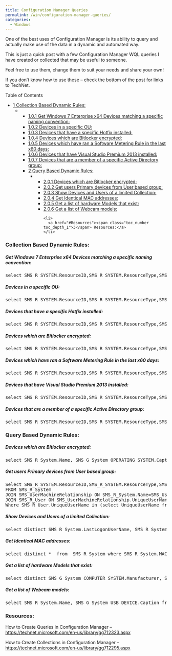 ```yaml
---
title: Configuration Manager Queries
permalink: /win/configuration-manager-queries/
categories:
  - Windows
---
```

One of the best uses of Configuration Manager is its ability to query and actually make use of the data in a dynamic and automated way.

This is just a quick post with a few Configuration Manager WQL queries I have created or collected that may be useful to someone.

Feel free to use them, change them to suit your needs and share your own!

If you don&#8217;t know how to use these – check the bottom of the post for links to TechNet.

<div id="toc_container" class="no_bullets">
  <p class="toc_title">
    Table of Contents
  </p>
  
  <ul class="toc_list">
    <li>
      <a href="#Collection_Based_Dynamic_Rules"><span class="toc_number toc_depth_1">1</span> Collection Based Dynamic Rules:</a><ul>
        <li>
          <ul>
            <li>
              <a href="#Get_Windows_7_Enterprise_x64_Devices_matching_a_specific_naming_convention"><span class="toc_number toc_depth_3">1.0.1</span> Get Windows 7 Enterprise x64 Devices matching a specific naming convention:</a>
            </li>
            <li>
              <a href="#Devices_in_a_specific_OU"><span class="toc_number toc_depth_3">1.0.2</span> Devices in a specific OU:</a>
            </li>
            <li>
              <a href="#Devices_that_have_a_specific_Hotfix_installed"><span class="toc_number toc_depth_3">1.0.3</span> Devices that have a specific Hotfix installed:</a>
            </li>
            <li>
              <a href="#Devices_which_are_Bitlocker_encrypted"><span class="toc_number toc_depth_3">1.0.4</span> Devices which are Bitlocker encrypted:</a>
            </li>
            <li>
              <a href="#Devices_which_have_ran_a_Software_Metering_Rule_in_the_last_x60_days"><span class="toc_number toc_depth_3">1.0.5</span> Devices which have ran a Software Metering Rule in the last x60 days:</a>
            </li>
            <li>
              <a href="#Devices_that_have_Visual_Studio_Premium_2013_installed"><span class="toc_number toc_depth_3">1.0.6</span> Devices that have Visual Studio Premium 2013 installed:</a>
            </li>
            <li>
              <a href="#Devices_that_are_a_member_of_a_specific_Active_Directory_group"><span class="toc_number toc_depth_3">1.0.7</span> Devices that are a member of a specific Active Directory group:</a>
            </li>
    <li>
      <a href="#Query_Based_Dynamic_Rules"><span class="toc_number toc_depth_1">2</span> Query Based Dynamic Rules:</a><ul>
        <li>
          <ul>
            <li>
              <a href="#Devices_which_are_Bitlocker_encrypted-2"><span class="toc_number toc_depth_3">2.0.1</span> Devices which are Bitlocker encrypted:</a>
            </li>
            <li>
              <a href="#Get_users_Primary_devices_from_User_based_group"><span class="toc_number toc_depth_3">2.0.2</span> Get users Primary devices from User based group:</a>
            </li>
            <li>
              <a href="#Show_Devices_and_Users_of_a_limited_Collection"><span class="toc_number toc_depth_3">2.0.3</span> Show Devices and Users of a limited Collection:</a>
            </li>
            <li>
              <a href="#Get_Identical_MAC_addresses"><span class="toc_number toc_depth_3">2.0.4</span> Get Identical MAC addresses:</a>
            </li>
            <li>
              <a href="#Get_a_list_of_hardware_Models_that_exist"><span class="toc_number toc_depth_3">2.0.5</span> Get a list of hardware Models that exist:</a>
            </li>
            <li>
              <a href="#Get_a_list_of_Webcam_models"><span class="toc_number toc_depth_3">2.0.6</span> Get a list of Webcam models:</a>
            </li>
   
    <li>
      <a href="#Resources"><span class="toc_number toc_depth_1">3</span> Resources:</a>
    </li>
  </ul>
</div>

### <span id="Collection_Based_Dynamic_Rules">Collection Based Dynamic Rules:</span>

##### <span id="Get_Windows_7_Enterprise_x64_Devices_matching_a_specific_naming_convention">Get Windows 7 Enterprise x64 Devices matching a specific naming convention:</span>

<pre class="height-set:true height:1024 width-set:true width:800 nums:false nums-toggle:false wrap:true lang:default decode:true">select SMS_R_SYSTEM.ResourceID,SMS_R_SYSTEM.ResourceType,SMS_R_SYSTEM.Name,SMS_R_SYSTEM.SMSUniqueIdentifier,SMS_R_SYSTEM.ResourceDomainORWorkgroup,SMS_R_SYSTEM.Client from SMS_R_System inner join SMS_G_System_SYSTEM on SMS_G_System_SYSTEM.ResourceID = SMS_R_System.ResourceId inner join SMS_G_System_OPERATING_SYSTEM on SMS_G_System_OPERATING_SYSTEM.ResourceID = SMS_R_System.ResourceId inner join SMS_G_System_COMPUTER_SYSTEM on SMS_G_System_COMPUTER_SYSTEM.ResourceId = SMS_R_System.ResourceId where SMS_G_System_OPERATING_SYSTEM.Caption = "Microsoft Windows 7 Enterprise" and SMS_G_System_COMPUTER_SYSTEM.SystemType = "x64-based PC" and SMS_G_System_SYSTEM.Name like "HOSTNAME%"</pre>

##### <span id="Devices_in_a_specific_OU">Devices in a specific OU:</span>

<pre class="nums:false nums-toggle:false wrap:true lang:default decode:true ">select SMS_R_SYSTEM.ResourceID,SMS_R_SYSTEM.ResourceType,SMS_R_SYSTEM.Name,SMS_R_SYSTEM.SMSUniqueIdentifier,SMS_R_SYSTEM.ResourceDomainORWorkgroup,SMS_R_SYSTEM.Client from SMS_R_System where SMS_R_System.SystemOUName = "Atlantis.local/Atlantis/WORKSTATIONS/PRODUCTION"
</pre>

##### <span id="Devices_that_have_a_specific_Hotfix_installed">Devices that have a specific Hotfix installed:</span>

<pre class="nums:false nums-toggle:false wrap:true lang:default decode:true">select SMS_R_SYSTEM.ResourceID,SMS_R_SYSTEM.ResourceType,SMS_R_SYSTEM.Name,SMS_R_SYSTEM.SMSUniqueIdentifier,SMS_R_SYSTEM.ResourceDomainORWorkgroup,SMS_R_SYSTEM.Client from SMS_R_System inner join SMS_G_System_QUICK_FIX_ENGINEERING on SMS_G_System_QUICK_FIX_ENGINEERING.ResourceId = SMS_R_System.ResourceId where SMS_G_System_QUICK_FIX_ENGINEERING.HotFixID = "KB2520155"</pre>

##### <span id="Devices_which_are_Bitlocker_encrypted">Devices which are Bitlocker encrypted:</span>

<pre class="nums:false nums-toggle:false wrap:true lang:default decode:true">select SMS_R_SYSTEM.ResourceID,SMS_R_SYSTEM.ResourceType,SMS_R_SYSTEM.Name,SMS_R_SYSTEM.SMSUniqueIdentifier,SMS_R_SYSTEM.ResourceDomainORWorkgroup,SMS_R_SYSTEM.Client from SMS_R_System inner join SMS_G_System_BITLOCKER_DETAILS on SMS_G_System_BITLOCKER_DETAILS.ResourceID = SMS_R_System.ResourceId inner join SMS_G_System_OPERATING_SYSTEM on SMS_G_System_OPERATING_SYSTEM.ResourceId = SMS_R_System.ResourceId where SMS_G_System_BITLOCKER_DETAILS.ProtectionStatus = 1</pre>

##### <span id="Devices_which_have_ran_a_Software_Metering_Rule_in_the_last_x60_days">Devices which have ran a Software Metering Rule in the last x60 days:</span>

<pre class="nums:false nums-toggle:false wrap:true lang:default decode:true">select SMS_R_SYSTEM.ResourceID,SMS_R_SYSTEM.ResourceType,SMS_R_SYSTEM.Name,SMS_R_SYSTEM.SMSUniqueIdentifier,SMS_R_SYSTEM.ResourceDomainORWorkgroup,SMS_R_SYSTEM.Client from SMS_R_SYSTEM inner join SMS_MonthlyUsageSummary on SMS_R_SYSTEM.ResourceID = SMS_MonthlyUsageSummary.ResourceID    INNER JOIN SMS_MeteredFiles ON SMS_MonthlyUsageSummary.FileID = SMS_MeteredFile.MeteredFileID    WHERE DateDiff(day, SMS_MonthlyUsageSummary.LastUsage, GetDate()) &lt; 60  AND SMS_MeteredFiles.RuleID = 16777421</pre>

##### <span id="Devices_that_have_Visual_Studio_Premium_2013_installed">Devices that have Visual Studio Premium 2013 installed:</span>

<pre class="nums:false nums-toggle:false wrap:true lang:default decode:true">select SMS_R_SYSTEM.ResourceID,SMS_R_SYSTEM.ResourceType,SMS_R_SYSTEM.Name,SMS_R_SYSTEM.SMSUniqueIdentifier,SMS_R_SYSTEM.ResourceDomainORWorkgroup,SMS_R_SYSTEM.Client from SMS_R_System inner join SMS_G_System_ADD_REMOVE_PROGRAMS on SMS_G_System_ADD_REMOVE_PROGRAMS.ResourceID = SMS_R_System.ResourceId where SMS_G_System_ADD_REMOVE_PROGRAMS.DisplayName like "Microsoft Visual Studio Premium 2013" order by SMS_R_System.Name</pre>

##### <span id="Devices_that_are_a_member_of_a_specific_Active_Directory_group">Devices that are a member of a specific Active Directory group:</span>

<pre class="nums:false nums-toggle:false wrap:true lang:default decode:true">select SMS_R_SYSTEM.ResourceID,SMS_R_SYSTEM.ResourceType,SMS_R_SYSTEM.Name,SMS_R_SYSTEM.SMSUniqueIdentifier,SMS_R_SYSTEM.ResourceDomainORWorkgroup,SMS_R_SYSTEM.Client from SMS_R_System where SMS_R_System.SecurityGroupName = 'ATLANTIS\\GROUPNAME'</pre>

### <span id="Query_Based_Dynamic_Rules">Query Based Dynamic Rules:</span>

##### <span id="Devices_which_are_Bitlocker_encrypted-2">Devices which are Bitlocker encrypted:</span>

<pre class="nums:false nums-toggle:false wrap:true lang:default decode:true">select SMS_R_System.Name, SMS_G_System_OPERATING_SYSTEM.Caption, SMS_G_System_COMPUTER_SYSTEM.Model, SMS_R_System.LastLogonUserName from  SMS_R_System inner join SMS_G_System_BITLOCKER_DETAILS on SMS_G_System_BITLOCKER_DETAILS.ResourceID = SMS_R_System.ResourceId inner join SMS_G_System_OPERATING_SYSTEM on SMS_G_System_OPERATING_SYSTEM.ResourceID = SMS_R_System.ResourceId inner join SMS_G_System_COMPUTER_SYSTEM on SMS_G_System_COMPUTER_SYSTEM.ResourceID = SMS_R_System.ResourceId where SMS_G_System_BITLOCKER_DETAILS.ProtectionStatus = 1 order by SMS_R_System.Name</pre>

##### <span id="Get_users_Primary_devices_from_User_based_group">Get users Primary devices from User based group:</span>

<pre class="nums:false nums-toggle:false wrap:true lang:default decode:true">Select SMS_R_SYSTEM.ResourceID,SMS_R_SYSTEM.ResourceType,SMS_R_SYSTEM.Name,SMS_R_SYSTEM.SMSUniqueIdentifier,SMS_R_SYSTEM.ResourceDomainORWorkgroup,SMS_R_SYSTEM.Client, SMS_R_User.UniqueUserName
FROM SMS_R_System
JOIN SMS_UserMachineRelationship ON SMS_R_System.Name=SMS_UserMachineRelationship.MachineResourceName
JOIN SMS_R_User ON SMS_UserMachineRelationship.UniqueUserName=SMS_R_User.UniqueUserName
Where SMS_R_User.UniqueUserName in (select UniqueUserName from SMS_R_User where UserGroupName = "ATLANTIS\\UsersGroupName")</pre>

##### <span id="Show_Devices_and_Users_of_a_limited_Collection">Show Devices and Users of a limited Collection:</span>

<pre class="nums:false nums-toggle:false wrap:true lang:default decode:true">select distinct SMS_R_System.LastLogonUserName, SMS_R_System.Name, SMS_R_System.LastLogonUserDomain, SMS_R_System.LastLogonTimestamp, SMS_R_System.IPAddresses from  SMS_R_System order by SMS_R_System.IPAddresses</pre>

##### <span id="Get_Identical_MAC_addresses">Get Identical MAC addresses:</span>

<pre class="nums:false nums-toggle:false wrap:true lang:default decode:true">select distinct *  from  SMS_R_System where SMS_R_System.MACAddresses = "50:1a:c5:ff:10:88"</pre>

##### <span id="Get_a_list_of_hardware_Models_that_exist">Get a list of hardware Models that exist:</span>

<pre class="nums:false nums-toggle:false wrap:true lang:default decode:true">select distinct SMS_G_System_COMPUTER_SYSTEM.Manufacturer, SMS_G_System_COMPUTER_SYSTEM.Model from  SMS_R_System inner join SMS_G_System_COMPUTER_SYSTEM on SMS_G_System_COMPUTER_SYSTEM.ResourceID = SMS_R_System.ResourceId</pre>

##### <span id="Get_a_list_of_Webcam_models">Get a list of Webcam models:</span>

<pre class="nums:false nums-toggle:false wrap:true lang:default decode:true ">select SMS_R_System.Name, SMS_G_System_USB_DEVICE.Caption from  SMS_R_System inner join SMS_G_System_USB_DEVICE on SMS_G_System_USB_DEVICE.ResourceID = SMS_R_System.ResourceId where SMS_G_System_USB_DEVICE.Caption like "%CAM%" order by SMS_R_System.Name</pre>

### <span id="Resources">Resources:</span>

How to Create Queries in Configuration Manager &#8211; <a href="https://technet.microsoft.com/en-us/library/gg712323.aspx" target="_blank">https://technet.microsoft.com/en-us/library/gg712323.aspx</a>

How to Create Collections in Configuration Manager &#8211; <a href="https://technet.microsoft.com/en-us/library/gg712295.aspx" target="_blank">https://technet.microsoft.com/en-us/library/gg712295.aspx</a>
